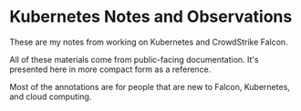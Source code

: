 # Kubernetes Notes and Observations

These are my notes from working on Kubernetes and CrowdStrike Falcon.

All of these materials come from public-facing documentation.  It's presented here in more compact form as a reference.

Most of the annotations are for people that are new to Falcon, Kubernetes, and cloud computing.
